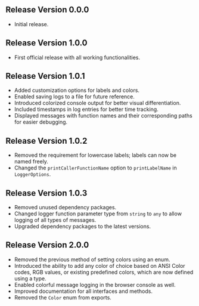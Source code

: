 ## Release Version 0.0.0

- Initial release.

## Release Version 1.0.0

- First official release with all working functionalities.

## Release Version 1.0.1

- Added customization options for labels and colors.
- Enabled saving logs to a file for future reference.
- Introduced colorized console output for better visual differentiation.
- Included timestamps in log entries for better time tracking.
- Displayed messages with function names and their corresponding paths for easier debugging.

## Release Version 1.0.2

- Removed the requirement for lowercase labels; labels can now be named freely.
- Changed the `printCallerFunctionName` option to `printLabelName` in `LoggerOptions`.

## Release Version 1.0.3

- Removed unused dependency packages.
- Changed logger function parameter type from `string` to `any` to allow logging of all types of messages.
- Upgraded dependency packages to the latest versions.

## Release Version 2.0.0

- Removed the previous method of setting colors using an enum.
- Introduced the ability to add any color of choice based on ANSI Color codes, RGB values, or existing predefined colors, which are now defined using a type.
- Enabled colorful message logging in the browser console as well.
- Improved documentation for all interfaces and methods.
- Removed the `Color` enum from exports.

